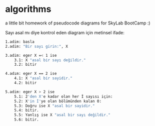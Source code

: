 # algorithms
a little bit homework of pseudocode diagrams for SkyLab BootCamp :)



Sayı asal mı diye kontrol eden diagram için metinsel ifade:
```sh
1.adim: basla
2.adim: "Bir sayı girin:", X

3.adim: eger X =< 1 ise
    3.1: X "asal bir sayı değildir."
    3.2: bitir

4.adım: eger X == 2 ise
    4.1: X "asal bir sayidir."
    4.2: bitir

5.adim: eger X > 2 ise
    5.1: 2'den X'e kadar olan her İ sayısı için:
    5.2: X'in İ'ye olan bölümünden kalan 0:
    5.3: Doğru ise X "asal bir sayidir."
    5.4: bitir.
    5.5: Yanlış ise X "asal bir sayı değildir."
    5.6: bitir.
```
